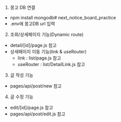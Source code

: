 1. 몽고 DB 연결
- npm install mongodb# next_notice_board_practice
- .env에 몽고DB url 입력

2. 조회/상세페이지 기능(Dynamic route)
- detail/[id]/page.js 참고
- 상세페이지 이동 기능(link & useRouter)
    - link : list/page.js 참고
    - useRouter : list/DetailLink.js 참고

3. 글 작성 기능
- pages/api/post/new 참고

4. 글 수정 기능
- edit/[id]/page.js 참고
- pages/api/post/edit.js 참고